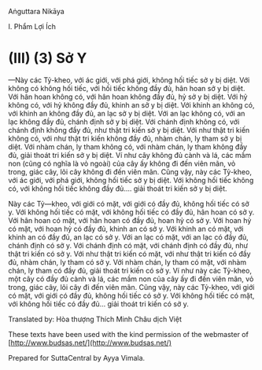Aṅguttara Nikāya

I. Phẩm Lợi Ích

# (III) (3) Sở Y

—Này các Tỷ-kheo, với ác giới, với phá giới, không hối tiếc sở y bị diệt. Với không có không hối tiếc, với hối tiếc không đầy đủ, hân hoan sở y bị diệt. Với hân hoan không có, với hân hoan không đầy đủ, hỷ sở y bị diệt. Với hỷ không có, với hỷ không đầy đủ, khinh an sở y bị diệt. Với khinh an không có, với khinh an không đầy đủ, an lạc sở y bị diệt. Với an lạc không có, với an lạc không đầy đủ, chánh định sở y bị diệt. Với chánh định không có, với chánh định không đầy đủ, như thật tri kiến sở y bị diệt. Với như thật tri kiến không có, với như thật tri kiến không đầy đủ, nhàm chán, ly tham sở y bị diệt. Với nhàm chán, ly tham không có, với nhàm chán, ly tham không đầy đủ, giải thoát tri kiến sở y bị diệt. Ví như cây không đủ cành và lá, các mầm non (cũng có nghĩa là vỏ ngoài) của cây ấy không đi đến viên mãn, vỏ trong, giác cây, lõi cây không đi đến viên mãn. Cũng vậy, này các Tỷ-kheo, với ác giới, với phá giới, không hối tiếc sở y bị diệt. Với không hối tiếc không có, với không hối tiếc không đầy đủ.... giải thoát tri kiến sở y bị diệt.

Này các Tỷ—kheo, với giới có mặt, với giới có đầy đủ, không hối tiếc có sở y. Với không hối tiếc có mặt, với không hối tiếc có đầy đủ, hân hoan có sở y. Với hân hoan có mặt, với hân hoan có đầy đủ, hoan hỷ có sở y. Với hoan hỷ có mặt, với hoan hỷ có đầy đủ, khinh an có sở y. Với khinh an có mặt, với khinh an có đầy đủ, an lạc có sở y. Với an lạc có mặt, với an lạc có đầy đủ, chánh định có sở y. Với chánh định có mặt, với chánh định có đầy đủ, như thật tri kiến có sở y. Với như thật tri kiến có mặt, với như thật tri kiến có đầy đủ, nhàm chán, ly tham có sở y. Với nhàm chán, ly tham có mặt, với nhàm chán, ly tham có đầy đủ, giải thoát tri kiến có sở y. Ví như này các Tỷ-kheo, một cây có đầy đủ cành và lá, các mầm non của cây ấy đi đến viên mãn, vỏ trong, giác cây, lõi cây đi đến viên mãn. Cũng vậy, này các Tỷ-kheo, với giới có mặt, với giới có đầy đủ, không hối tiếc có sở y. Với không hối tiếc có mặt, với không hối tiếc có đầy đủ... giải thoát tri kiến có sở y.

Translated by: Hòa thượng Thích Minh Châu dịch Việt

These texts have been used with the kind permission of the webmaster of [http://www.budsas.net/](http://www.budsas.net/)

Prepared for SuttaCentral by Ayya Vimala.